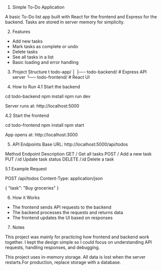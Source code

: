 1. Simple To-Do Application

A basic To-Do list app built with React for the frontend and Express for the backend.
Tasks are stored in server memory for simplicity.

2. Features

- Add new tasks
- Mark tasks as complete or undo
- Delete tasks
- See all tasks in a list
- Basic loading and error handling

3. Project Structure
 t
todo-app/
│
├── todo-backend/     # Express API server
└── todo-frontend/    # React UI

4. How to Run
4.1 Start the backend

cd todo-backend
npm install
npm run dev

Server runs at: http://localhost:5000

4.2 Start the frontend

cd todo-frontend
npm install
npm start

App opens at: http://localhost:3000

5. API Endpoints
Base URL: http://localhost:5000/api/todos

Method	Endpoint	Description
GET      	/	    Get all tasks
POST	    /	    Add a new task
PUT	        /:id	Update task status
DELETE      /:id	Delete a task

5.1 Example Request

POST /api/todos
Content-Type: application/json

{
  "task": "Buy groceries"
}

6. How it Works

- The frontend sends API requests to the backend
- The backend processes the requests and returns data
- The frontend updates the UI based on responses

7. Notes

This project was mainly for practicing how frontend and backend work together.
I kept the design simple so I could focus on understanding API requests, handling responses, and debugging. 

This project uses in-memory storage. All data is lost when the server restarts.For production, replace storage with a database.